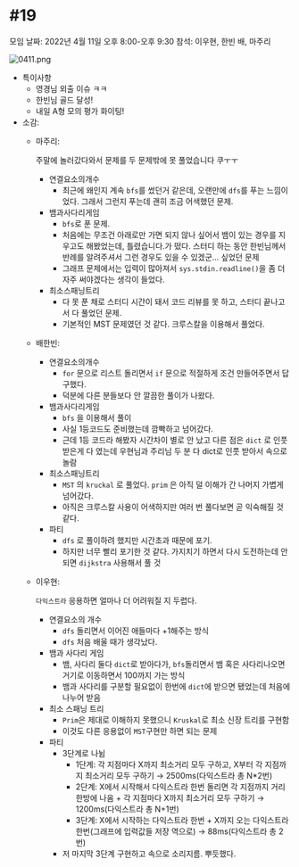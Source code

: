 # #19

모임 날짜: 2022년 4월 11일 오후 8:00-오후 9:30
참석: 이우현, 한빈 배, 마주리

![0411.png](#19%20d3d0006c025b401cb52c46fda7f09c7f/0411.png)

- 특이사항
    - 영경님 외출 이슈 ㅋㅋ
    - 한빈님 골드 달성!
    - 내일 A형 모의 평가 화이팅!
- 소감:
    - 마주리:
        
        주말에 놀러갔다와서 문제를 두 문제밖에 못 풀었습니다 쿠ㅜㅜ 
        
        - 연결요소의개수
            - 최근에 왜인지 계속 `bfs`를 썼던거 같은데, 오랜만에 `dfs`를 푸는 느낌이었다. 그래서 그런지 푸는데 괜히 조금 어색했던 문제.
        - 뱀과사다리게임
            - `bfs`로 푼 문제.
            - 처음에는 무조건 아래로만 가면 되지 않나 싶어서 뱀이 있는 경우를 지우고도 해봤었는데, 틀렸습니다.가 떴다. 스터디 하는 동안 한빈님께서 반례를 알려주셔서 그런 경우도 있을 수 있겠군... 싶었던 문제
            - 그래프 문제에서는 입력이 많아져서 `sys.stdin.readline()`을 좀 더 자주 써야겠다는 생각이 들었다.
        - 최소스패닝트리
            - 다 못 푼 채로 스터디 시간이 돼서 코드 리뷰를 못 하고, 스터디 끝나고서 다 풀었던 문제.
            - 기본적인 MST 문제였던 것 같다. 크루스칼을 이용해서 풀었다.
    - 배한빈:
        - 연결요소의개수
            - `for` 문으로 리스트 돌리면서 `if` 문으로 적절하게 조건 만들어주면서 답 구했다.
            - 덕분에 다른 분들보다 안 깔끔한 풀이가 나왔다.
        - 뱀과사다리게임
            - `bfs` 을 이용해서 풀이
            - 사실 1등코드도 준비했는데 깜빡하고 넘어갔다.
            - 근데 1등 코드라 해봤자 시간차이 별로 안 났고 다른 점은 `dict` 로 인풋 받은게 다 였는데 우현님과 주리님 두 분 다 dict로 인풋 받아서 속으로 놀람
        - 최소스패닝트리
            - `MST` 의 `kruckal` 로 풀었다. `prim` 은 아직 덜 이해가 간 나머지 가볍게 넘어갔다.
            - 아직은 크루스칼 사용이 어색하지만 여러 번 풀다보면 곧 익숙해질 것 같다.
        - 파티
            - `dfs` 로 풀이하려 했지만 시간초과 때문에 포기.
            - 하지만 너무 빨리 포기한 것 같다. 가지치기 하면서 다시 도전하는데 안되면 `dijkstra` 사용해서 풀 것
    - 이우현:
        
        `다익스트라` 응용하면 얼마나 더 어려워질 지 두렵다.
        
        - 연결요소의 개수
            - `dfs` 돌리면서 이어진 애들마다 +1해주는 방식
            - `dfs` 처음 배울 때가 생각났다.
        - 뱀과 사다리 게임
            - 뱀, 사다리 둘다 `dict`로 받아다가, `bfs`돌리면서 뱀 혹은 사다리나오면 거기로 이동하면서 100까지 가는 방식
            - 뱀과 사다리를 구분할 필요없이 한번에 `dict`에 받으면 됐었는데 처음에 나누어 받음
        - 최소 스패닝 트리
            - `Prim`은 제대로 이해하지 못했으니 `Kruskal`로 최소 신장 트리를 구현함
            - 이것도 다른 응용없이 `MST`구현만 하면 되는 문제
        - 파티
            - 3단계로 나뉨
                - 1단계: 각 지점마다 X까지 최소거리 모두 구하고, X부터 각 지점까지 최소거리 모두 구하기 → 2500ms(다익스트라 총 N*2번)
                - 2단계: X에서 시작해서 다익스트라 한번 돌리면 각 지점까지 거리 한방에 나옴 + 각 지점마다 X까지 최소거리 모두 구하기 → 1200ms(다익스트라 총 N+1번)
                - 3단계: X에서 시작하는 다익스트라 한번 + X까지 오는 다익스트라 한번(그래프에 입력값들 저장 역으로) → 88ms(다익스트라 총 2번)
            - 저 마지막 3단계 구현하고 속으로 소리지름. 뿌듯했다.